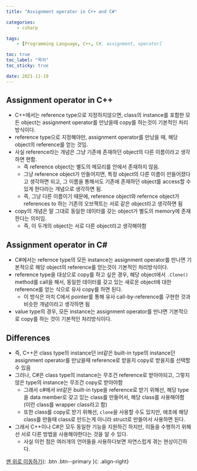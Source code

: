 ```yaml
---
title: "Assignment operator in C++ and C#"

categories:
    - csharp

tags:
    - [Programming Language, C++, C#, assignment, operator]

toc: true
toc_label: "목차"
toc_sticky: true

date: 2021-11-19
---
```


## Assignment operator in C++
- C++에서는 reference type으로 지정하지않으면, class의 instance를 포함한 모든 object는 assignment operator를 만났을때 copy를 하는것이 기본적인 처리방식이다.
- reference type으로 지정해야만, assignment operator를 만났을 때, 해당 object의 reference를 얻는 것임.
- 사실 reference라는 개념은 그냥 기존에 존재하던 object의 다른 이름이라고 생각하면 편함.
    - 즉 reference object는 별도의 메모리를 안에서 존재하지 않음.
    - 그냥 reference object가 만들어지면, 특정 object의 다른 이름이 만들어졌다고 생각하면 되고, 그 이름을 통해서도 기존에 존재하던 object를 access할 수 있게 한다라는 개념으로 생각하면 됨.
    - 즉, 그냥 다른 이름이기 때문에, reference object와 refernce object가 references to 하는 기존의 오브젝트는 서로 같은 object라고 생각하면 됨
- copy의 개념은 말 그대로 동일한 데이터를 갖는 object가 별도의 memory에 존재한다는 의미임.
    - 즉, 이 두개의 object는 서로 다른 object라고 생각해야함

## Assignment operator in C#
- C#에서는 refernce type의 모든 instance는 assignment operator를 만나면 기본적으로 해당 object의 reference를 얻는것이 기본적인 처리방식이다.
- reference type을 대상으로 copy를 하고 싶은 경우, 해당 object에서 `.Clone()` method를 call을 해서, 동일한 데이터를 갖고 있는 새로운 object에 대한 reference를 얻는 식으로 유사 copy를 하면 된다.
    - 이 방식은 마치 C에서 pointer를 통해 유사 call-by-reference를 구현한 것과 비슷한 개념이라고 생각하면 됨
- value type의 경우, 모든 instance는 assignment operator를 만나면 기본적으로 copy를 하는 것이 기본적인 처리방식이다.

## Differences
- 즉, C++은 class type의 instance던 int같은 built-in type의 instance던 assignment operator를 만났을때 reference로 받을지 copy로 받을지를 선택할 수 있음
- 그러나, C#은 class type의 instance는 무조건 reference로 받아야되고, 그렇지 않은 type의 instance는 무조건 copy로 받아야함
    - 그래서 c#에서 int같은 built-in type을 reference로 받기 위해선, 해당 type을 data member로 갖고 있는 class를 만들어서, 해당 class를 사용해야함 (이런 class를 wrapper class라고 함)
    - 또한 class를 copy로 받기 위해선, `clone`을 사용할 수도 있지만, 애초에 해당 class를 만들때 class로 만드는게 아니라 struct로 만들어서 사용하면 된다.
- 그래서 C++이나 C#은 모두 동일한 기능을 지원하긴 하지만, 이들을 수행하기 위해선 서로 다른 방법을 사용해야한다는 것을 알 수 있다.
    - 사실 이런 점은 여러개의 언어들을 사용하다보면 자연스럽게 겪는 현상이긴하다.

[맨 위로 이동하기](#){: .btn .btn--primary }{: .align-right}